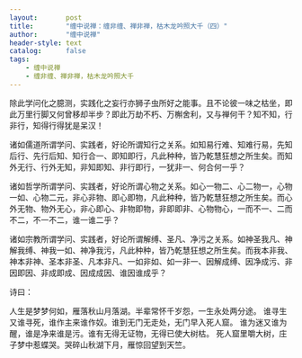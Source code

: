 ```yaml
---
layout:       post
title:        "缠中说禅：缠非缠、禅非禅，枯木龙吟照大千（四）"
author:       "缠中说禅"
header-style: text
catalog:      false
tags:
    - 缠中说禅
    - 缠非缠、禅非禅，枯木龙吟照大千
---
```


除此学问化之臆测，实践化之妄行亦狮子虫所好之能事。且不论彼一味之枯坐，即此万里行脚又何曾移却半步？即此万劫不朽、万槲舍利，又与禅何干？知不知，行非行，知得行得犹是呆汉！

诸如儒道所谓学问、实践者，好论所谓知行之关系。如知易行难、知难行易，先知后行、先行后知、知行合一、即知即行，凡此种种，皆乃乾慧狂想之所生矣。而知外无行、行外无知，非知即知、非行即行，一犹非一、何合何一乎？

诸如哲学所谓学问、实践者，好论所谓心物之关系。如心一物二、心二物一，心物一如、心物二元，非心非物、即心即物，凡此种种，皆乃乾慧狂想之所生矣。而心外无物、物外无心，非心即心、非物即物，非即即非、心物物心，一而不一、二而不二，不一不二，谁一谁二乎？

诸如宗教所谓学问、实践者，好论所谓解缚、圣凡、净污之关系。如神圣我凡、神解我缚、神我一如、神净我污，凡此种种，皆乃乾慧狂想之所生矣。而我本非我、神本非神、圣本非圣、凡本非凡、一如非如、如一非一、因解成缚、因净成污、非因即因、非成即成、因成成因、谁因谁成乎？

诗曰：

人生是梦梦何如，雁落秋山月落湖。半辈常怀千岁怨，一生永处两分途。
谁寻生又谁寻死，谁作主来谁作奴。谁到无门无走处，无门早入死人窟。
谁为迷又谁为醒，谁是净来谁是污。谁有无得无证物，无得已使大树枯。
死人窟里嚼大树，庄子梦中惹蝶哭。哭碎山秋湖下月，雁惊回望到天竺。
